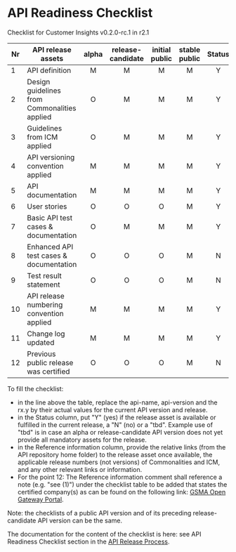 # API Readiness Checklist

Checklist for Customer Insights v0.2.0-rc.1 in r2.1

| Nr | API release assets  | alpha | release-candidate |  initial<br>public | stable<br> public | Status | Reference Information |
|----|----------------------------------------------|:-----:|:-----------------:|:-------:|:------:|:----:|:----:|
|  1 | API definition                               |   M   |         M         |    M    |    M   |  Y   | [link](/code/API_definitions/customer-insights.yaml) |
|  2 | Design guidelines from Commonalities applied |   O   |         M         |    M    |    M   |  Y   | [r3.2](https://github.com/camaraproject/Commonalities/releases/tag/r3.2) |
|  3 | Guidelines from ICM applied                  |   O   |         M         |    M    |    M   |  Y   | [r3.2](https://github.com/camaraproject/IdentityAndConsentManagement/releases/tag/r3.2) |
|  4 | API versioning convention applied            |   M   |         M         |    M    |    M   |  Y   |      |
|  5 | API documentation                            |   M   |         M         |    M    |    M   |  Y   | [link](/code/API_definitions/customer-insights.yaml) |
|  6 | User stories                                 |   O   |         O         |    O    |    M   |  Y   | [link](/documentation/API_documentation/customer-insights-User-Story.md) |
|  7 | Basic API test cases & documentation         |   O   |         M         |    M    |    M   |  Y   | [link](/code/Test_definitions) |
|  8 | Enhanced API test cases & documentation      |   O   |         O         |    O    |    M   |  N   | link |
|  9 | Test result statement                        |   O   |         O         |    O    |    M   |  N   | link |
| 10 | API release numbering convention applied     |   M   |         M         |    M    |    M   |  Y   |      |
| 11 | Change log updated                           |   M   |         M         |    M    |    M   |  Y   | [link](/CHANGELOG.md) |
| 12 | Previous public release was certified        |   O   |         O         |    O    |    M   |  N   |      |

To fill the checklist:
- in the line above the table, replace the api-name, api-version and the rx.y by their actual values for the current API version and release.
- in the Status column, put "Y" (yes) if the release asset is available or fulfilled in the current release, a "N" (no) or a "tbd". Example use of "tbd" is in case an alpha or release-candidate API version does not yet provide all mandatory assets for the release.
- in the Reference information column, provide the relative links (from the API repository home folder) to the release asset once available, the applicable release numbers (not versions) of Commonalities and ICM, and any other relevant links or information.
- For the point 12: The Reference information comment shall reference a note (e.g. "see (1)") under the checklist table to be added that states the certified company(s) as can be found on the following link: [GSMA Open Gateway Portal](https://open-gateway.gsma.com/).

Note: the checklists of a public API version and of its preceding release-candidate API version can be the same.

The documentation for the content of the checklist is here: see API Readiness Checklist section in the [API Release Process](https://lf-camaraproject.atlassian.net/wiki/x/jine).